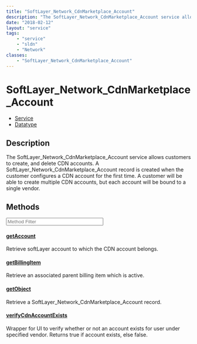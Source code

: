 ```yaml
---
title: "SoftLayer_Network_CdnMarketplace_Account"
description: "The SoftLayer_Network_CdnMarketplace_Account service allows customers to create, and delete CDN accounts. A SoftLayer_Ne... "
date: "2018-02-12"
layout: "service"
tags:
    - "service"
    - "sldn"
    - "Network"
classes:
    - "SoftLayer_Network_CdnMarketplace_Account"
---
```

# SoftLayer_Network_CdnMarketplace_Account
<div id='service-datatype'>
    <ul id='sldn-reference-tabs'>
    <li id='service'> <a href='/reference/services/SoftLayer_Network_CdnMarketplace_Account' >Service</a></li>    <li id='datatype'> <a href='/reference/datatypes/SoftLayer_Network_CdnMarketplace_Account' >Datatype</a></li>
    </ul>
</div>

## Description
The SoftLayer_Network_CdnMarketplace_Account service allows customers to create, and delete CDN accounts. A SoftLayer_Network_CdnMarketplace_Account record is created when the customer configures a CDN account for the first time. A customer will be able to create multiple CDN accounts, but each account will be bound to a single vendor. 



        
<div id="properties" class="content service-content">

## Methods

<div class="view-filters">
    <div class="clearfix">
        <div class="search-input-box">
            <input placeholder="Method Filter" onkeyup="titleSearch(inputId='edit-combine', divId='method-div', elementClass='method-row')" 
                type="text" id="edit-combine" value="" size="30" maxlength="128" class="form-text">
        </div>
    </div>
</div>

<div id="method-div">

<div class="method-row">

#### [getAccount](/reference/services/SoftLayer_Network_CdnMarketplace_Account/getAccount)
Retrieve softLayer account to which the CDN account belongs.
</div>

<div class="method-row">

#### [getBillingItem](/reference/services/SoftLayer_Network_CdnMarketplace_Account/getBillingItem)
Retrieve an associated parent billing item which is active.
</div>

<div class="method-row">

#### [getObject](/reference/services/SoftLayer_Network_CdnMarketplace_Account/getObject)
Retrieve a SoftLayer_Network_CdnMarketplace_Account record.
</div>

<div class="method-row">

#### [verifyCdnAccountExists](/reference/services/SoftLayer_Network_CdnMarketplace_Account/verifyCdnAccountExists)
Wrapper for UI to verify whether or not an account exists for user under specified vendor. Returns true if account exists, else false. 
</div>
</div>

</div>

